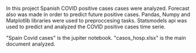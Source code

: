 In this project Spanish COVID positive cases cases were analyzed.
Forecast also was made in order to predict future positive cases.
Pandas, Numpy and Matplotlib libraries were used to preproccesing tasks.
Statsmodels api was used to predict and analyzed the COVID positive cases time serie.

"Spain Covid cases" is the jupiter notebook.
"casos_hosp.xlsx" is the main document analyzed.
